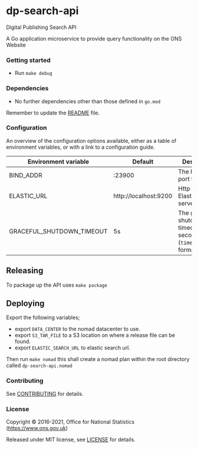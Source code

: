 dp-search-api
================
Digital Publishing Search API

A Go application microservice to provide query functionality on the ONS Website

### Getting started

* Run `make debug`

### Dependencies

* No further dependencies other than those defined in `go.mod`

Remember to update the [README](README.md) file.

### Configuration

An overview of the configuration options available, either as a table of
environment variables, or with a link to a configuration guide.

| Environment variable      | Default                 | Description
| ------------------------- | ----------------------- | ------------------
| BIND_ADDR                 | :23900                  | The host and port to bind to
| ELASTIC_URL	            | http://localhost:9200 | Http url of the ElasticSearch server
| GRACEFUL_SHUTDOWN_TIMEOUT | 5s                      | The graceful shutdown timeout in seconds (`time.Duration` format)

## Releasing
To package up the API uses `make package`

## Deploying
Export the following variables;
* export `DATA_CENTER` to the nomad datacenter to use.
* export `S3_TAR_FILE` to a S3 location on where a release file can be found.
* export `ELASTIC_SEARCH_URL` to elastic search url.

Then run `make nomad` this shall create a nomad plan within the root directory
called `dp-search-api.nomad`

### Contributing

See [CONTRIBUTING](CONTRIBUTING.md) for details.

### License

Copyright © 2016-2021, Office for National Statistics (https://www.ons.gov.uk)

Released under MIT license, see [LICENSE](LICENSE.md) for details.
